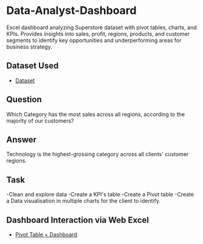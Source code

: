 # Data-Analyst-Dashboard
Excel dashboard analyzing Superstore dataset with pivot tables, charts, and KPIs. Provides insights into sales, profit, regions, products, and customer segments to identify key opportunities and underperforming areas for business strategy.

## Dataset Used
- <a href="https://excel.cloud.microsoft/open/onedrive/?docId=6FA70A1C5790ED23%21sba9236a3ea84469d9eed6feacd23131a&driveId=6FA70A1C5790ED23">Dataset</a>

## Question
Which Category has the most sales across all regions, according to the majority of our customers?

## Answer
Technology is the highest-grossing category across all clients' customer regions.

## Task
-Clean and explore data
-Create a KPI's table
-Create a Pivot table
-Create a Data visualisation in multiple charts for the client to identify.

## Dashboard Interaction via Web Excel 
- <a href="https://excel.cloud.microsoft/open/onedrive/?docId=6FA70A1C5790ED23%21sba9236a3ea84469d9eed6feacd23131a&driveId=6FA70A1C5790ED23">Pivot Table + Dashboard</A>
